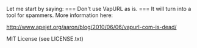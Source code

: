 Let me start by saying:
=== Don't use VapURL as is. ===
It will turn into a tool for spammers.  More information here:

http://www.apejet.org/aaron/blog/2010/06/06/vapurl-com-is-dead/

MIT License (see LICENSE.txt)

